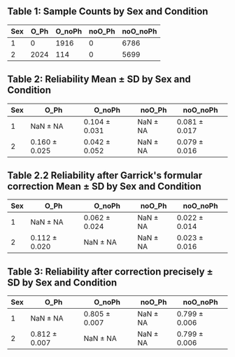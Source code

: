 ## Table 1: Sample Counts by Sex and Condition

|Sex|O_Ph|O_noPh|noO_Ph|noO_noPh|
|---|---|---|---|---|
|1|0|1916|0|6786|
|2|2024|114|0|5699|

## Table 2: Reliability Mean ± SD by Sex and Condition

| Sex | O_Ph          | O_noPh        | noO_Ph   | noO_noPh      |
| --- | ------------- | ------------- | -------- | ------------- |
| 1   | NaN ± NA      | 0.104 ± 0.031 | NaN ± NA | 0.081 ± 0.017 |
| 2   | 0.160 ± 0.025 | 0.042 ± 0.052 | NaN ± NA | 0.079 ± 0.016 |

## Table 2.2 Reliability after Garrick's formular correction Mean ± SD by Sex and Condition

|Sex|O_Ph|O_noPh|noO_Ph|noO_noPh|
|---|---|---|---|---|
|1|NaN ± NA|0.062 ± 0.024|NaN ± NA|0.022 ± 0.014|
|2|0.112 ± 0.020|NaN ± NA|NaN ± NA|0.023 ± 0.016|


## Table 3: Reliability after correction precisely ± SD by Sex and Condition

| Sex | O_Ph          | O_noPh        | noO_Ph   | noO_noPh      |
| --- | ------------- | ------------- | -------- | ------------- |
| 1   | NaN ± NA      | 0.805 ± 0.007 | NaN ± NA | 0.799 ± 0.006 |
| 2   | 0.812 ± 0.007 | NaN ± NA      | NaN ± NA | 0.799 ± 0.006 |
